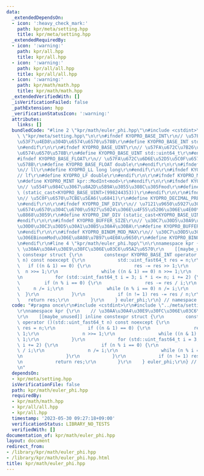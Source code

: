 ```yaml
---
data:
  _extendedDependsOn:
  - icon: ':heavy_check_mark:'
    path: kpr/meta/setting.hpp
    title: kpr/meta/setting.hpp
  _extendedRequiredBy:
  - icon: ':warning:'
    path: kpr/all.hpp
    title: kpr/all.hpp
  - icon: ':warning:'
    path: kpr/all/all.hpp
    title: kpr/all/all.hpp
  - icon: ':warning:'
    path: kpr/math/math.hpp
    title: kpr/math/math.hpp
  _extendedVerifiedWith: []
  _isVerificationFailed: false
  _pathExtension: hpp
  _verificationStatusIcon: ':warning:'
  attributes:
    links: []
  bundledCode: "#line 2 \"kpr/math/euler_phi.hpp\"\n#include <cstdint>\r\n#line 3\
    \ \"kpr/meta/setting.hpp\"\n\r\n#ifndef KYOPRO_BASE_INT\r\n// \u57FA\u672C\u7B26\
    \u53F7\u4ED8\u304D\u6574\u6570\u578B\r\n#define KYOPRO_BASE_INT std::int64_t\r\
    \n#endif\r\n\r\n#ifndef KYOPRO_BASE_UINT\r\n// \u57FA\u672C\u7B26\u53F7\u306A\u3057\
    \u6574\u6570\u578B\r\n#define KYOPRO_BASE_UINT std::uint64_t\r\n#endif\r\n\r\n\
    #ifndef KYOPRO_BASE_FLOAT\r\n// \u57FA\u672C\u6D6E\u52D5\u5C0F\u6570\u70B9\u6570\
    \u578B\r\n#define KYOPRO_BASE_FLOAT double\r\n#endif\r\n\r\n#ifndef KYOPRO_LL\r\
    \n// ll\r\n#define KYOPRO_LL long long\r\n#endif\r\n\r\n#ifndef KYOPRO_LF\r\n\
    // lf\r\n#define KYOPRO_LF double\r\n#endif\r\n\r\n#ifndef KYOPRO_MINT\r\n// mint\r\
    \n#define KYOPRO_MINT kpr::ModInt<mod>\r\n#endif\r\n\r\n#ifndef KYOPRO_DEFAULT_MOD\r\
    \n// \u554F\u984C\u3067\u8A2D\u5B9A\u3055\u308C\u305Fmod\r\n#define KYOPRO_DEFAULT_MOD\
    \ (static_cast<KYOPRO_BASE_UINT>(998244353))\r\n#endif\r\n\r\n#ifndef KYOPRO_DECIMAL_PRECISION\r\
    \n// \u5C0F\u6570\u7CBE\u5EA6(\u6841)\r\n#define KYOPRO_DECIMAL_PRECISION (static_cast<KYOPRO_BASE_UINT>(12))\r\
    \n#endif\r\n\r\n#ifndef KYOPRO_INF_DIV\r\n// \u7121\u9650\u5927\u3092\u8868\u3059\
    \u6574\u6570\u304C\u6700\u5927\u5024\u306E\u4F55\u5206\u306E\u4E00\u304B\u3092\
    \u8868\u3059\r\n#define KYOPRO_INF_DIV (static_cast<KYOPRO_BASE_UINT>(3))\r\n\
    #endif\r\n\r\n#ifndef KYOPRO_BUFFER_SIZE\r\n// \u30C7\u30D5\u30A9\u30EB\u30C8\u306E\
    \u30D0\u30C3\u30D5\u30A1\u30B5\u30A4\u30BA\r\n#define KYOPRO_BUFFER_SIZE (static_cast<KYOPRO_BASE_UINT>(2048))\r\
    \n#endif\r\n\r\n#ifndef KYOPRO_BINOM_MOD_MAX\r\n// \u30C7\u30D5\u30A9\u30EB\u30C8\
    \u306EBinomMod\u306E\u8A08\u7B97\u4E0A\u9650\r\n#define KYOPRO_BINOM_MOD_MAX (static_cast<KYOPRO_BASE_UINT>(1000000))\r\
    \n#endif\r\n#line 4 \"kpr/math/euler_phi.hpp\"\n\r\nnamespace kpr {\r\n    //\
    \ \u30AA\u30A4\u30E9\u30FC\u306E\u03C6\u95A2\u6570\r\n    [[maybe_unused]] inline\
    \ constexpr struct {\r\n        constexpr KYOPRO_BASE_INT operator ()(std::uint_fast64_t\
    \ n) const noexcept {\r\n            std::uint_fast64_t res = n;\r\n         \
    \   if ((n & 1) == 0) {\r\n                res -= res >> 1;\r\n              \
    \  n >>= 1;\r\n                while ((n & 1) == 0) n >>= 1;\r\n            }\r\
    \n            for (std::uint_fast64_t i = 3; i * i <= n; i += 2) {\r\n       \
    \         if (n % i == 0) {\r\n                res -= res / i;\r\n           \
    \     n /= i;\r\n                while (n % i == 0) n /= i;\r\n              \
    \  }\r\n            }\r\n            if (n != 1) res -= res / n;\r\n         \
    \   return res;\r\n        }\r\n    } euler_phi;\r\n} // namespace kpr\r\n"
  code: "#pragma once\r\n#include <cstdint>\r\n#include \"../meta/setting.hpp\"\r\n\
    \r\nnamespace kpr {\r\n    // \u30AA\u30A4\u30E9\u30FC\u306E\u03C6\u95A2\u6570\
    \r\n    [[maybe_unused]] inline constexpr struct {\r\n        constexpr KYOPRO_BASE_INT\
    \ operator ()(std::uint_fast64_t n) const noexcept {\r\n            std::uint_fast64_t\
    \ res = n;\r\n            if ((n & 1) == 0) {\r\n                res -= res >>\
    \ 1;\r\n                n >>= 1;\r\n                while ((n & 1) == 0) n >>=\
    \ 1;\r\n            }\r\n            for (std::uint_fast64_t i = 3; i * i <= n;\
    \ i += 2) {\r\n                if (n % i == 0) {\r\n                res -= res\
    \ / i;\r\n                n /= i;\r\n                while (n % i == 0) n /= i;\r\
    \n                }\r\n            }\r\n            if (n != 1) res -= res / n;\r\
    \n            return res;\r\n        }\r\n    } euler_phi;\r\n} // namespace kpr\r\
    \n"
  dependsOn:
  - kpr/meta/setting.hpp
  isVerificationFile: false
  path: kpr/math/euler_phi.hpp
  requiredBy:
  - kpr/math/math.hpp
  - kpr/all/all.hpp
  - kpr/all.hpp
  timestamp: '2023-05-30 09:27:18+09:00'
  verificationStatus: LIBRARY_NO_TESTS
  verifiedWith: []
documentation_of: kpr/math/euler_phi.hpp
layout: document
redirect_from:
- /library/kpr/math/euler_phi.hpp
- /library/kpr/math/euler_phi.hpp.html
title: kpr/math/euler_phi.hpp
---
```

